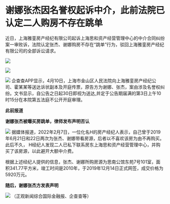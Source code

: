 # 谢娜张杰因名誉权起诉中介，此前法院已认定二人购房不存在跳单

近日，上海雅銮房产经纪有限公司起诉上海思和资产经营管理中心的中介合同纠纷案一审败诉，法院认定张杰、谢娜购房不存在“跳单”行为，驳回上海雅銮房产经纪有限公司的全部诉讼请求。

![](https://inews.gtimg.com/om_bt/O7_u9wPiBAE4jTn3BDEa9bjPUwJIFw4-nLbBi7xpEWAHAAA/1000)

![](https://inews.gtimg.com/om_bt/OA1kYFiJ2-b1wEPGxjGtIVnlAxl2JsxOkWDlODfLNNVjAAA/1000)

![](https://inews.gtimg.com/om_bt/Oj3aIsp01bD7aIlHQ16CVlcLllkviE99Cp6B2uxHLKnzMAA/1000)
企查查APP显示，4月10日，上海市金山区人民法院向上海雅銮房产经纪公司、霍某某等送达诉状副本及开庭传票，原告方为谢娜、张杰，案由涉及名誉权纠纷。文书显示，自公告之日起30日即视为送达,并定于公告期届满的第3日上午10时15分在本院第五法庭不公开开庭审理。

**此前报道**

**谢娜张杰被曝买房跳单，律师发布声明否认**

![](https://inews.gtimg.com/om_bt/OpwHpRo4wZvfGEob2O_eZRm-cHvQzuz7kw4gQRVHCq02wAA/1000)
据媒体报道，2022年2月7日，一位化名H的房产经纪人表示，自己曾于2019年6月21日和22日两次为张杰、谢娜带看房源，后者以不喜欢该房为由不再购买。此后不久，
H经纪人发现二人已私下联系房东上海思和资产经营管理中心，并购买了该房源，以此避开大额中介费。

根据上述经纪人提供的信息，张杰、谢娜所购房源为思南公馆东苑7号101室，面积341.77平方米，竣工时间是2010年，于2019年12月14日正式网签，成交价格为5920万元。

**随后，谢娜张杰方发表声明**

![](https://inews.gtimg.com/om_bt/OmfunbYTbyAMjdGNP0p4Bgk8F_GrG8ZyDm4O-msbqMb2sAA/1000)
（正观新闻综合国际金融报、企查查等）

